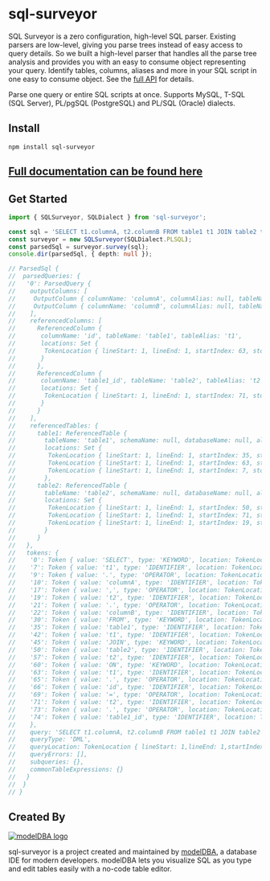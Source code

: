 # sql-surveyor

SQL Surveyor is a zero configuration, high-level SQL parser. Existing parsers are low-level, giving you parse trees instead of
easy access to query details. So we built a high-level parser that handles all the parse tree analysis and
provides you with an easy to consume object representing your query. Identify tables, columns, aliases 
and more in your SQL script in one easy to consume object. See the [full API](https://modeldba.com/sql-surveyor/api) for details.

Parse one query or entire SQL scripts at once.
Supports MySQL, T-SQL (SQL Server), PL/pgSQL (PostgreSQL) and PL/SQL (Oracle) dialects.

## Install
```shell
npm install sql-surveyor
```

## [Full documentation can be found here](https://modeldba.com/sql-surveyor/docs/)

## Get Started

```typescript
import { SQLSurveyor, SQLDialect } from 'sql-surveyor';

const sql = 'SELECT t1.columnA, t2.columnB FROM table1 t1 JOIN table2 t2 ON t1.id = t2.table1_id';
const surveyor = new SQLSurveyor(SQLDialect.PLSQL);
const parsedSql = surveyor.survey(sql);
console.dir(parsedSql, { depth: null });

// ParsedSql {
//  parsedQueries: {
//   '0': ParsedQuery {
//    outputColumns: [
//     OutputColumn { columnName: 'columnA', columnAlias: null, tableName: 'table1', tableAlias: 't1'},
//     OutputColumn { columnName: 'columnB', columnAlias: null, tableName: 'table2', tableAlias: 't2'}
//    ],
//    referencedColumns: [
//      ReferencedColumn { 
//       columnName: 'id', tableName: 'table1', tableAlias: 't1', 
//       locations: Set { 
//        TokenLocation { lineStart: 1, lineEnd: 1, startIndex: 63, stopIndex: 67 } 
//       }
//      },
//      ReferencedColumn { 
//       columnName: 'table1_id', tableName: 'table2', tableAlias: 't2', 
//       locations: Set {
//        TokenLocation { lineStart: 1, lineEnd: 1, startIndex: 71, stopIndex: 82 } 
//       }
//      }
//    ],
//    referencedTables: {
//      table1: ReferencedTable { 
//        tableName: 'table1', schemaName: null, databaseName: null, aliases: Set { 't1' }, 
//        locations: Set { 
//         TokenLocation { lineStart: 1, lineEnd: 1, startIndex: 35, stopIndex: 40 }, 
//         TokenLocation { lineStart: 1, lineEnd: 1, startIndex: 63, stopIndex: 64 }, 
//         TokenLocation { lineStart: 1, lineEnd: 1, startIndex: 7, stopIndex: 8 } }
//        },
//      table2: ReferencedTable { 
//        tableName: 'table2', schemaName: null, databaseName: null, aliases: Set { 't2' }, 
//        locations: Set { 
//         TokenLocation { lineStart: 1, lineEnd: 1, startIndex: 50, stopIndex: 55 }, 
//         TokenLocation { lineStart: 1, lineEnd: 1, startIndex: 71, stopIndex: 72 }, 
//         TokenLocation { lineStart: 1, lineEnd: 1, startIndex: 19, stopIndex: 20 } 
//        }
//      }
//   },
//   tokens: {
//    '0': Token { value: 'SELECT', type: 'KEYWORD', location: TokenLocation { lineStart: 1, lineEnd: 1, startIndex: 0, stopIndex: 5 }},
//    '7': Token { value: 't1', type: 'IDENTIFIER', location: TokenLocation { lineStart: 1, lineEnd: 1, startIndex: 7, stopIndex: 8 }},
//    '9': Token { value: '.', type: 'OPERATOR', location: TokenLocation { lineStart: 1, lineEnd: 1, startIndex: 9, stopIndex: 9 }},
//    '10': Token { value: 'columnA', type: 'IDENTIFIER', location: TokenLocation { lineStart: 1, lineEnd: 1, startIndex: 10, stopIndex: 16 }},
//    '17': Token { value: ',', type: 'OPERATOR', location: TokenLocation { lineStart: 1, lineEnd: 1, startIndex: 17, stopIndex: 17 }},
//    '19': Token { value: 't2', type: 'IDENTIFIER', location: TokenLocation { lineStart: 1, lineEnd: 1, startIndex: 19, stopIndex: 20 }},
//    '21': Token { value: '.', type: 'OPERATOR', location: TokenLocation { lineStart: 1, lineEnd: 1, startIndex: 21, stopIndex: 21 }},
//    '22': Token { value: 'columnB', type: 'IDENTIFIER', location: TokenLocation { lineStart: 1, lineEnd: 1, startIndex: 22, stopIndex: 28 }},
//    '30': Token { value: 'FROM', type: 'KEYWORD', location: TokenLocation { lineStart: 1, lineEnd: 1, startIndex: 30, stopIndex: 33 }},
//    '35': Token { value: 'table1', type: 'IDENTIFIER', location: TokenLocation { lineStart: 1, lineEnd: 1, startIndex: 35, stopIndex: 40 }},
//    '42': Token { value: 't1', type: 'IDENTIFIER', location: TokenLocation { lineStart: 1, lineEnd: 1, startIndex: 42, stopIndex: 43 }},
//    '45': Token { value: 'JOIN', type: 'KEYWORD', location: TokenLocation { lineStart: 1, lineEnd: 1, startIndex: 45, stopIndex: 48 }},
//    '50': Token { value: 'table2', type: 'IDENTIFIER', location: TokenLocation { lineStart: 1, lineEnd: 1, startIndex: 50, stopIndex: 55 }},
//    '57': Token { value: 't2', type: 'IDENTIFIER', location: TokenLocation { lineStart: 1, lineEnd: 1, startIndex: 57, stopIndex: 58 }},
//    '60': Token { value: 'ON', type: 'KEYWORD', location: TokenLocation { lineStart: 1, lineEnd: 1, startIndex: 60, stopIndex: 61 }},
//    '63': Token { value: 't1', type: 'IDENTIFIER', location: TokenLocation { lineStart: 1, lineEnd: 1, startIndex: 63, stopIndex: 64 }},
//    '65': Token { value: '.', type: 'OPERATOR', location: TokenLocation { lineStart: 1, lineEnd: 1, startIndex: 65, stopIndex: 65 }},
//    '66': Token { value: 'id', type: 'IDENTIFIER', location: TokenLocation { lineStart: 1, lineEnd: 1, startIndex: 66, stopIndex: 67 }},
//    '69': Token { value: '=', type: 'OPERATOR', location: TokenLocation { lineStart: 1, lineEnd: 1, startIndex: 69, stopIndex: 69 }},
//    '71': Token { value: 't2', type: 'IDENTIFIER', location: TokenLocation { lineStart: 1, lineEnd: 1, startIndex: 71, stopIndex: 72 }},
//    '73': Token { value: '.', type: 'OPERATOR', location: TokenLocation { lineStart: 1, lineEnd: 1, startIndex: 73, stopIndex: 73 }},
//    '74': Token { value: 'table1_id', type: 'IDENTIFIER', location: TokenLocation { lineStart: 1, lineEnd: 1, startIndex: 74, stopIndex: 82 }}
//    },
//    query: 'SELECT t1.columnA, t2.columnB FROM table1 t1 JOIN table2 t2 ON t1.id = t2.table1_id',
//    queryType: 'DML',
//    queryLocation: TokenLocation { lineStart: 1,lineEnd: 1,startIndex: 0,stopIndex: 82 },
//    queryErrors: [],
//    subqueries: {},
//    commonTableExpressions: {}
//   }
//  }
// }
```

## Created By

[![modelDBA logo](https://modeldba.com/sql-surveyor/modelDBA128x128.png "modelDBA")](https://modeldba.com)

sql-surveyor is a project created and maintained by [modelDBA](https://modeldba.com), a database IDE for modern developers. 
modelDBA lets you visualize SQL as you type and edit tables easily with a no-code table editor.

